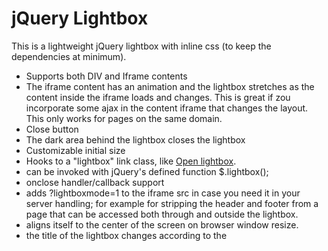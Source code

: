 jQuery Lightbox
===============

This is a lightweight jQuery lightbox with inline css (to keep the dependencies at minimum).

- Supports both DIV and Iframe contents
- The iframe content has an animation and the lightbox stretches as the content inside the iframe loads and changes. This is great if zou incorporate some ajax in the content iframe that changes the layout. This only works for pages on the same domain.
- Close button
- The dark area behind the lightbox closes the lightbox
- Customizable initial size
- Hooks to a "lightbox" link class, like <a href="http://www.google.com" class="lightbox">Open lightbox</a>.
- can be invoked with jQuery's defined function $.lightbox();
- onclose handler/callback support
- adds ?lightboxmode=1 to the iframe src in case you need it in your server handling; for example for stripping the header and footer from a page that can be accessed both through and outside the lightbox.
- aligns itself to the center of the screen on browser window resize.
- the title of the lightbox changes according to the <title> tag of the iframe's content page.
 
Requirements:
-------------
- jQuery; http://www.jquery.com

Installation:
-------------
- Load jQuery in your page;
- Load js/lightbox.js in your page.
- Add class="lightbox" to some link with a href leading to a same-domain page
- (optional) Change the image links for the close button and loading animation in lightbox.js
- Put the lightbox script and the updated HTML page online
- Open the page in your favorite browser and click the link :)

Todo:
-----
- Cleanup